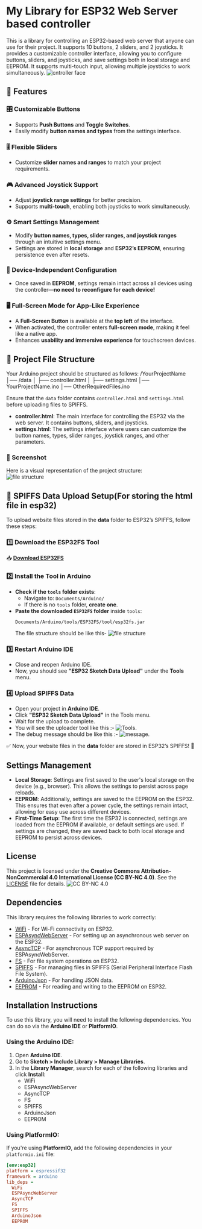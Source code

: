 # My Library for ESP32 Web Server based controller

This is a library for controlling an ESP32-based web server that anyone can use for their project. It supports 10 buttons, 2 sliders, and 2 joysticks. It provides a customizable controller interface, allowing you to configure buttons, sliders, and joysticks, and save settings both in local storage and EEPROM. It supports multi-touch input, allowing multiple joysticks to work simultaneously.
![cntroller face](https://i.imgur.com/K4Y7zn1.jpeg)


## 🚀 Features  

### 🎛️ Customizable Buttons  
- Supports **Push Buttons** and **Toggle Switches**.  
- Easily modify **button names and types** from the settings interface.  

### 🎚️ Flexible Sliders  
- Customize **slider names and ranges** to match your project requirements.  

### 🎮 Advanced Joystick Support  
- Adjust **joystick range settings** for better precision.  
- Supports **multi-touch**, enabling both joysticks to work simultaneously.  

### ⚙️ Smart Settings Management  
- Modify **button names, types, slider ranges, and joystick ranges** through an intuitive settings menu.  
- Settings are stored in **local storage** and **ESP32’s EEPROM**, ensuring persistence even after resets.  

### 📱 Device-Independent Configuration  
- Once saved in **EEPROM**, settings remain intact across all devices using the controller—**no need to reconfigure for each device!**  


### 🖥️ Full-Screen Mode for App-Like Experience  
- A **Full-Screen Button** is available at the **top left** of the interface.  
- When activated, the controller enters **full-screen mode**, making it feel like a native app.  
- Enhances **usability and immersive experience** for touchscreen devices.  




## 📂 Project File Structure  

Your Arduino project should be structured as follows:  /YourProjectName │── /data │ ├── controller.html │ ├── settings.html │── YourProjectName.ino │── OtherRequiredFiles.ino

Ensure that the `data` folder contains `controller.html` and `settings.html` before uploading files to SPIFFS.
- **controller.html**: The main interface for controlling the ESP32 via the web server. It contains buttons, sliders, and joysticks.
- **settings.html**: The settings interface where users can customize the button names, types, slider ranges, joystick ranges, and other parameters.
### 📸 Screenshot  
Here is a visual representation of the project structure:  
![file structure](https://i.imgur.com/AL3KFws.gif)

## 📂 SPIFFS Data Upload Setup(For storing the html file in esp32)

To upload website files stored in the **data** folder to ESP32’s SPIFFS, follow these steps:

### 1️⃣ Download the ESP32FS Tool  
📥 **[Download ESP32FS](https://drive.google.com/drive/folders/11EEOcLqq2jrCHOm5m8uCgVdsFf61-r1m?usp=sharing)**

### 2️⃣ Install the Tool in Arduino  
- **Check if the `tools` folder exists**:  
  - Navigate to: `Documents/Arduino/`
  - If there is no `tools` folder, **create one**.
- **Paste the downloaded `ESP32FS` folder** inside `tools`:  
  ```
  Documents/Arduino/tools/ESP32FS/tool/esp32fs.jar
  ```
  The file structure should be like this-
  ![file structure](https://i.imgur.com/fV7ENEP.png)

### 3️⃣ Restart Arduino IDE  
- Close and reopen Arduino IDE.  
- Now, you should see **"ESP32 Sketch Data Upload"** under the **Tools** menu.

### 4️⃣ Upload SPIFFS Data  
- Open your project in **Arduino IDE**.
- Click **"ESP32 Sketch Data Upload"** in the Tools menu.
- Wait for the upload to complete.
- You will see the uploader tool like this :-
 ![Tools](https://i.imgur.com/f3jr4NZ.png).
- The debug message should be like this :-
![message](https://i.imgur.com/4FxtePx.png).

✅ Now, your website files in the **data** folder are stored in ESP32’s SPIFFS! 🚀



## Settings Management

- **Local Storage**: Settings are first saved to the user's local storage on the device (e.g., browser). This allows the settings to persist across page reloads.
- **EEPROM**: Additionally, settings are saved to the EEPROM on the ESP32. This ensures that even after a power cycle, the settings remain intact, allowing for easy use across different devices.
- **First-Time Setup**: The first time the ESP32 is connected, settings are loaded from the EEPROM if available, or default settings are used. If settings are changed, they are saved back to both local storage and EEPROM to persist across devices.

## License
This project is licensed under the **Creative Commons Attribution-NonCommercial 4.0 International License (CC BY-NC 4.0)**. See the [LICENSE](LICENSE) file for details.
![CC BY-NC 4.0](https://licensebuttons.net/l/by-nc/4.0/88x31.png)

## Dependencies

This library requires the following libraries to work correctly:

- [WiFi](https://github.com/esp8266/Arduino/tree/master/libraries/WiFi) - For Wi-Fi connectivity on ESP32.
- [ESPAsyncWebServer](https://github.com/me-no-dev/ESPAsyncWebServer) - For setting up an asynchronous web server on the ESP32.
- [AsyncTCP](https://github.com/me-no-dev/AsyncTCP) - For asynchronous TCP support required by ESPAsyncWebServer.
- [FS](https://github.com/esp8266/Arduino/tree/master/libraries/FS) - For file system operations on ESP32.
- [SPIFFS](https://github.com/esp8266/Arduino/tree/master/libraries/SPIFFS) - For managing files in SPIFFS (Serial Peripheral Interface Flash File System).
- [ArduinoJson](https://github.com/bblanchon/ArduinoJson) - For handling JSON data.
- [EEPROM](https://github.com/esp8266/Arduino/tree/master/libraries/EEPROM) - For reading and writing to the EEPROM on ESP32.
## Installation Instructions

To use this library, you will need to install the following dependencies. You can do so via the **Arduino IDE** or **PlatformIO**.

### Using the Arduino IDE:

1. Open **Arduino IDE**.
2. Go to **Sketch > Include Library > Manage Libraries**.
3. In the **Library Manager**, search for each of the following libraries and click **Install**:
   - WiFi
   - ESPAsyncWebServer
   - AsyncTCP
   - FS
   - SPIFFS
   - ArduinoJson
   - EEPROM

### Using PlatformIO:

If you're using **PlatformIO**, add the following dependencies in your `platformio.ini` file:

```ini
[env:esp32]
platform = espressif32
framework = arduino
lib_deps =
  WiFi
  ESPAsyncWebServer
  AsyncTCP
  FS
  SPIFFS
  ArduinoJson
  EEPROM

